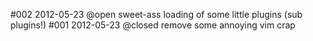 #002 2012-05-23 @open sweet-ass loading of some little plugins (sub plugins!)
#001 2012-05-23 @closed remove some annoying vim crap
